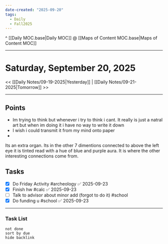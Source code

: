 ```yaml
---
date-created: "2025-09-20"
tags:
  - Daily
  - Fall2025
---
```

^ [[Daily MOC.base|Daily MOC]]
@ [[Maps of Content MOC.base|Maps of Content MOC]]

---
# Saturday, September 20, 2025
<< [[Daily Notes/09-19-2025|Yesterday]] | [[Daily Notes/09-21-2025|Tomorrow]] >>

---
## Points
- Im trying to think but whenever i try to think i cant. It really is just a natral art but when im doing it i have no way to write it down
- I wish i could transmit it from my mind onto paper
- 

Its an extra organ. Its in the other 7 dimentions connected to above the left eye it is tinted read with a hue of blue and purple aura. It is where the other interesting connections come from. 

## Tasks
- [x] Do Friday Activity #archeology ✅ 2025-09-23
- [x] Finish hw #calc ✅ 2025-09-23
- [ ] Talk to advisor about minor add (forgot to do it) #school
- [x] Do funding u #school ✅ 2025-09-23

---
### Task List
```tasks
not done
sort by due
hide backlink
```
